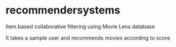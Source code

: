 # recommendersystems
Item based collaborative filtering using Movie Lens database

It takes a sample user and recommends movies according to score
